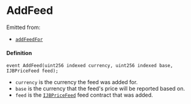# AddFeed

Emitted from:

* [`addFeedFor`](/v4/deprecated/v3/api/contracts/jbprices/write/addfeed.md)

#### Definition

```
event AddFeed(uint256 indexed currency, uint256 indexed base, IJBPriceFeed feed);
```

* `currency` is the currency the feed was added for.
* `base` is the currency that the feed's price will be reported based on.
* `feed` is the [`IJBPriceFeed`](/v4/deprecated/v3/api/interfaces/ijbpricefeed.md) feed contract that was added.

